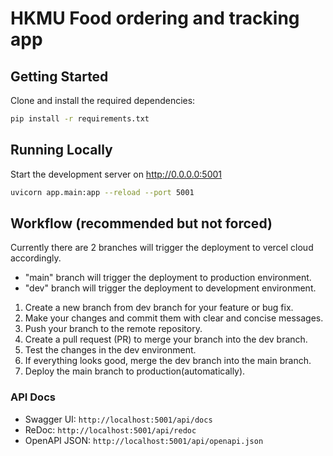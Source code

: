 # HKMU Food ordering and tracking app


## Getting Started

Clone and install the required dependencies:

```bash
pip install -r requirements.txt
```

## Running Locally

Start the development server on http://0.0.0.0:5001

```bash
uvicorn app.main:app --reload --port 5001
```

## Workflow (recommended but not forced)

Currently there are 2 branches will trigger the deployment to vercel cloud accordingly.

- "main" branch will trigger the deployment to production environment.
- "dev" branch will trigger the deployment to development environment.

1. Create a new branch from dev branch for your feature or bug fix.
2. Make your changes and commit them with clear and concise messages.
3. Push your branch to the remote repository.
4. Create a pull request (PR) to merge your branch into the dev branch.
5. Test the changes in the dev environment.
6. If everything looks good, merge the dev branch into the main branch.
7. Deploy the main branch to production(automatically).

### API Docs

- Swagger UI: `http://localhost:5001/api/docs`
- ReDoc: `http://localhost:5001/api/redoc`
- OpenAPI JSON: `http://localhost:5001/api/openapi.json`